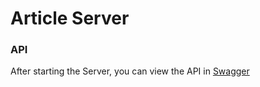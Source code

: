 # Article Server
### API
After starting the Server, you can view the API in [Swagger](http://localhost:8080/swagger-ui.html)
